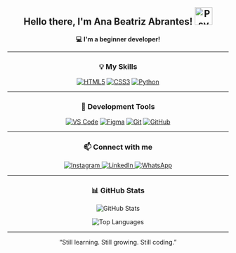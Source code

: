 <div align="center">
  <h2>
    Hello there, I'm Ana Beatriz Abrantes! 
    <img src="https://camo.githubusercontent.com/0825c1ba3a7472c16200be5951bc02d103be03e25c0a9401f5bda5f66bebeb91/68747470733a2f2f656d6f6a692e67672f6173736574732f656d6f6a692f323834322d73747265737365647073796475636b2e706e67" alt="Psyduck" width="40"/>
  </h2>
</div>

<p align="center">
  <b>💻 I'm a beginner developer!</b>
</p>

---

<h3 align="center">💡 My Skills</h3>

<p align="center">
  <a href="https://developer.mozilla.org/en-US/docs/Web/HTML"><img src="https://skillicons.dev/icons?i=html" title="HTML5"/></a>
  <a href="https://developer.mozilla.org/en-US/docs/Web/CSS"><img src="https://skillicons.dev/icons?i=css" title="CSS3"/></a>
  <a href="https://www.python.org/"><img src="https://skillicons.dev/icons?i=python" title="Python"/></a>
</p>

---

<h3 align="center">🧰 Development Tools</h3>

<p align="center">
  <a href="#"><img src="https://skillicons.dev/icons?i=vscode" title="VS Code"/></a>
  <a href="#"><img src="https://skillicons.dev/icons?i=figma" title="Figma"/></a>
  <a href="#"><img src="https://skillicons.dev/icons?i=git" title="Git"/></a>
  <a href="#"><img src="https://skillicons.dev/icons?i=github" title="GitHub"/></a>
</p>

---

<h3 align="center">📫 Connect with me</h3>

<p align="center">
  <a href="https://www.instagram.com/beatriz._.zzr">
    <img src="https://img.shields.io/badge/Instagram-E4405F?style=for-the-badge&logo=instagram&logoColor=white" alt="Instagram"/>
  </a>
  <a href="https://www.linkedin.com/in/ana-beatriz-abrantes-da-silva-b5ab68356">
    <img src="https://img.shields.io/badge/LinkedIn-0077B5?style=for-the-badge&logo=linkedin&logoColor=white" alt="LinkedIn"/>
  </a>
  <a href="https://wa.me/5521999369189">
    <img src="https://img.shields.io/badge/WhatsApp-25D366?style=for-the-badge&logo=whatsapp&logoColor=white" alt="WhatsApp"/>
  </a>
</p>

---

<h3 align="center">📊 GitHub Stats</h3>

<p align="center">
  <img src="https://github-readme-stats.vercel.app/api?username=AnaBeatrizAbrantes&show_icons=true&theme=tokyonight" alt="GitHub Stats"/>
</p>

<p align="center">
  <img src="https://github-readme-stats.vercel.app/api/top-langs/?username=AnaBeatrizAbrantes&layout=compact&theme=tokyonight" alt="Top Languages"/>
</p>

---

<p align="center"> “Still learning. Still growing. Still coding.” </p>

